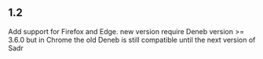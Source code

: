 ## 1.2

Add support for Firefox and Edge. new version require Deneb version >= 3.6.0 but in Chrome the old Deneb is still compatible until the next version of Sadr
